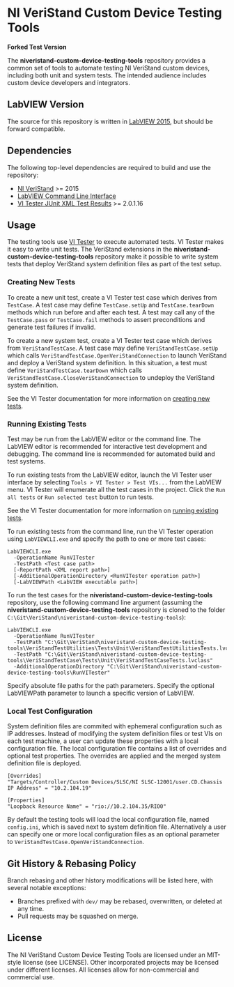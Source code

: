 # NI VeriStand Custom Device Testing Tools

**Forked Test Version**

The **niveristand-custom-device-testing-tools** repository provides a common set of tools to automate testing NI VeriStand custom devices, including both unit and system tests. The intended audience includes custom device developers and integrators.


## LabVIEW Version

The source for this repository is written in [LabVIEW 2015](http://www.ni.com/en-us/shop/labview.html), but should be forward compatible.


## Dependencies

The following top-level dependencies are required to build and use the repository:

- [NI VeriStand](http://www.ni.com/veristand/) >= 2015
- [LabVIEW Command Line Interface](http://www.ni.com/en-us/support/downloads/software-products/download.ni-labview-command-line-interface.html)
- [VI Tester JUnit XML Test Results](vipm://jki_lib_vi_tester_junit_xml_results?repo_url=http://www.jkisoft.com/packages) >= 2.0.1.16


## Usage

The testing tools use [VI Tester](https://github.com/JKISoftware/JKI-VI-Tester/wiki) to execute automated tests. VI Tester makes it easy to write unit tests. The VeriStand extensions in the **niveristand-custom-device-testing-tools** repository make it possible to write system tests that deploy VeriStand system definition files as part of the test setup.


### Creating New Tests

To create a new unit test, create a VI Tester test case which derives from `TestCase`. A test case may define `TestCase.setUp` and `TestCase.tearDown` methods which run before and after each test. A test may call any of the `TestCase.pass` or `TestCase.fail` methods to assert preconditions and generate test failures if invalid.

To create a new system test, create a VI Tester test case which derives from `VeriStandTestCase`. A test case may define `VeriStandTestCase.setUp` which calls `VeriStandTestCase.OpenVeriStandConnection` to launch VeriStand and deploy a VeriStand system definition. In this situation, a test must define `VeriStandTestCase.tearDown` which calls `VeriStandTestCase.CloseVeriStandConnection` to undeploy the VeriStand system definition.

See the VI Tester documentation for more information on [creating new tests](https://github.com/JKISoftware/JKI-VI-Tester/wiki/Creating-New-Tests).


### Running Existing Tests

Test may be run from the LabVIEW editor or the command line. The LabVIEW editor  is recommended for interactive test development and debugging. The command line is recommended for automated build and test systems.

To run existing tests from the LabVIEW editor, launch the VI Tester user interface by selecting `Tools > VI Tester > Test VIs...` from the LabVIEW menu. VI Tester will enumerate all the test cases in the project. Click the `Run all tests` or `Run selected test` button to run tests.

See the VI Tester documentation for more information on [running existing tests](https://github.com/JKISoftware/JKI-VI-Tester/wiki/Running-Tests-for-a-Project).

To run existing tests from the command line, run the VI Tester operation using `LabVIEWCLI.exe` and specify the path to one or more test cases:

```
LabVIEWCLI.exe
  -OperationName RunVITester
  -TestPath <Test case path>
  [-ReportPath <XML report path>]
  [-AdditionalOperationDirectory <RunVITester operation path>]
  [-LabVIEWPath <LabVIEW executable path>]
  ```

To run the test cases for the **niveristand-custom-device-testing-tools** repository, use the following command line argument (assuming the  **niveristand-custom-device-testing-tools** repository is cloned to the folder `C:\Git\VeriStand\niveristand-custom-device-testing-tools`):

```
LabVIEWCLI.exe
  -OperationName RunVITester
  -TestPath "C:\Git\VeriStand\niveristand-custom-device-testing-tools\VeriStandTestUtilities\Tests\Unit\VeriStandTestUtilitiesTests.lvclass"
  -TestPath "C:\Git\VeriStand\niveristand-custom-device-testing-tools\VeriStandTestCase\Tests\Unit\VeriStandTestCaseTests.lvclass"
  -AdditionalOperationDirectory "C:\Git\VeriStand\niveristand-custom-device-testing-tools\RunVITester"
```

Specify absolute file paths for the path parameters. Specify the optional LabVIEWPath parameter to launch a specific version of LabVIEW.


### Local Test Configuration

System definition files are commited with ephemeral configuration such as IP addresses. Instead of modifying the system definition files or test VIs on each test machine, a user can update these properties with a local configuration file. The local configuration file contains a list of overrides and optional test properties. The overrides are applied and the merged system definition file is deployed.

```
[Overrides]
"Targets/Controller/Custom Devices/SLSC/NI SLSC-12001/user.CD.Chassis IP Address" = "10.2.104.19"

[Properties]
"Loopback Resource Name" = "rio://10.2.104.35/RIO0"
```

By default the testing tools will load the local configuration file, named `config.ini`, which is saved next to system definition file. Alternatively a user can specify one or more local configuration files as an optional parameter to `VeriStandTestCase.OpenVeriStandConnection`.

## Git History & Rebasing Policy
Branch rebasing and other history modifications will be listed here, with several notable exceptions:
- Branches prefixed with `dev/` may be rebased, overwritten, or deleted at any time.
- Pull requests may be squashed on merge.


## License
The NI VeriStand Custom Device Testing Tools are licensed under an MIT-style license (see LICENSE). Other incorporated projects may be licensed under different licenses. All licenses allow for non-commercial and commercial use.
